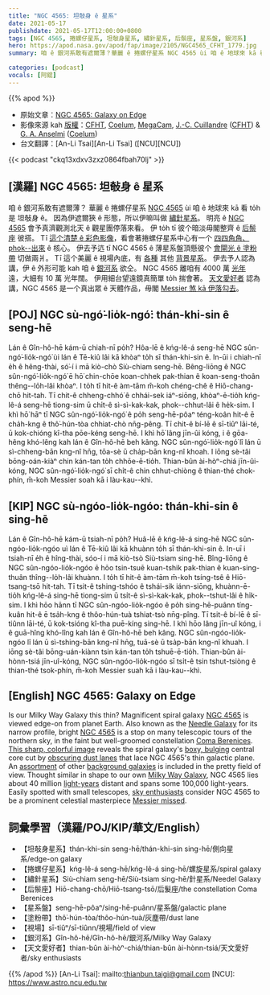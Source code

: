 ```yaml
---
title: "NGC 4565: 坦敧身 ê 星系"
date: 2021-05-17
publishdate: 2021-05-17T12:00:00+0800
tags: [NGC 4565, 捲螺仔星系, 坦敧身星系, 繡針星系, 后鬃座, 星系盤, 銀河系]
hero: https://apod.nasa.gov/apod/fap/image/2105/NGC4565_CFHT_1779.jpg
summary: 咱 ê 銀河系敢有遮爾薄？華麗 ê 捲螺仔星系 NGC 4565 ùi 咱 ê 地球來 kā 看 to̍h 是 坦敧身 ê。

categories: [podcast]
vocals: [阿錕]
---
```


{{% apod %}}

- 原始文章：[NGC 4565: Galaxy on Edge](https://apod.nasa.gov/apod/ap210517.html)
- 影像來源 kah [版權][copyright]：[CFHT](https://www.cfht.hawaii.edu/), [Coelum](http://www.coelum.com/), [MegaCam](https://www.cfht.hawaii.edu/Instruments/Imaging/Megacam/), [J.-C. Cuillandre](http://www.cfht.hawaii.edu/~jcc/) ([CFHT](https://www.cfht.hawaii.edu/)) & [G. A. Anselmi](http://www.coelum.com/coelum/autori/giovanni-anselmi) ([Coelum](http://www.coelum.com/))
- 台文翻譯：[An-Li Tsai][An-Li Tsai] ([NCU][NCU])

{{< podcast "ckq13xdxv3zxz0864fbah70lj" >}}

## [漢羅] NGC 4565: 坦敧身 ê 星系

咱 ê 銀河系敢有遮爾薄？
華麗 ê 捲螺仔星系 [NGC 4565][NGC 4565 a] ùi 咱 ê 地球來 kā 看 to̍h 是 坦敧身 ê。
因為伊遮爾狹 ê 形態，所以伊嘛叫做 [繡針星系][Needle Galaxy]。
明亮 ê [NGC 4565][NGC 4565 b] 會予真濟觀測北天 ê 觀星團停落來看。
伊 to̍h tī 彼个暗淡毋閣整齊 ê [后鬃座][Coma Berenices] 彼搭。
Tī [這个清楚 ê 彩色影像][This sharp, colorful image]，看會著捲螺仔星系中心有一个 [四四角角、phok--出來][boxy, bulging] ê 核心。
伊去予迒 tī NGC 4565 ê 薄星系盤頂懸彼个 [會閘光 ê 塗粉帶][obscuring dust lanes] 切做兩爿。
Tī 這个美麗 ê 視場內底，有 [各種][assortment] 其他 [背景星系][background galaxies]。
伊去予人認為講，伊 ê 外形可能 kah 咱 ê [銀河系][Milky Way Galaxy] 欲仝。
NGC 4565 離咱有 4000 萬 [光年][light-years] 遠，大細有 10 萬 光年闊。
伊用細台望遠鏡真簡單 to̍h 揣會著。
[天文愛好者][sky enthusiasts] 認為講，NGC 4565 是一个真出眾 ê 天體作品，毋閣 [Messier 煞 kā 伊落勾去][Messier missed]。

## [POJ] NGC sù-ngó͘-lio̍k-ngó͘: thán-khi-sin ê seng-hē

Lán ê Gîn-hô-hē kám-ū chiah-nī po̍h?
Hôa-lē ê kńg-lê-á seng-hē NGC sûn-ngó͘-lio̍k-ngó͘ ùi lán ê Tē-kiû lâi kā khòaⁿ to̍h sī thán-khi-sin ê.
In-ūi i chiah-nī e̍h ê hêng-thài, só͘-í i mā kiò-chò Siù-chiam seng-hē.
Bêng-liōng ê NGC sûn-ngó͘-lio̍k-ngó͘ ē hō͘ chin-chōe koan-chhek pak-thian ê koan-seng-thoân thêng--lo̍h-lâi khòaⁿ.
I to̍h tī hit-ê àm-tām m̄-koh chéng-chê ê Hiō-chang-chō hit-tah.
Tī chit-ê chheng-chhó͘ ê chhái-sek iáⁿ-siōng, khòaⁿ-ē-tio̍h kńg-lê-á seng-hē tiong-sim ū chi̍t-ê sì-sì-kak-kak, phok--chhut-lâi ê he̍k-sim.
I khì hō͘ hāⁿ tī NGC sûn-ngó͘-lio̍k-ngó͘ ê po̍h seng-hē-pôaⁿ téng-koân hit-ê ē cha̍h-kng ê thô͘-hún-tòa chhiat-chò nn̄g-pêng.
Tī chit-ê bí-lē ê sī-tiûⁿ lāi-té, ū kok-chióng kî-tha pōe-kéng seng-hē.
I khì hō͘ lâng jīn-ûi kóng, i ê gōa-hêng khó-lêng kah lán ê Gîn-hô-hē beh kâng.
NGC sûn-ngó͘-lio̍k-ngó͘ lî lán ū sì-chheng-bān kng-nî hn̄g, tōa-sè ū cha̍p-bān kng-nî khoah.
I iōng sè-tâi bōng-oán-kiàⁿ chin kán-tan to̍h chhōe-ē-tio̍h.
Thian-bûn ài-hòⁿ-chiá jīn-ûi-kóng, NGC sûn-ngó͘-lio̍k-ngó͘ sī chi̍t-ê chin chhut-chiòng ê thian-thé chok-phín, m̄-koh Messier soah kā i làu-kau--khì.


## [KIP] NGC sù-ngóo-lio̍k-ngóo: thán-khi-sin ê sing-hē

Lán ê Gîn-hô-hē kám-ū tsiah-nī po̍h?
Huâ-lē ê kńg-lê-á sing-hē NGC sûn-ngóo-lio̍k-ngóo uì lán ê Tē-kiû lâi kā khuànn to̍h sī thán-khi-sin ê.
In-uī i tsiah-nī e̍h ê hîng-thài, sóo-í i mā kiò-tsò Siù-tsiam sing-hē.
Bîng-liōng ê NGC sûn-ngóo-lio̍k-ngóo ē hōo tsin-tsuē kuan-tshik pak-thian ê kuan-sing-thuân thîng--lo̍h-lâi khuànn.
I to̍h tī hit-ê àm-tām m̄-koh tsíng-tsê ê Hiō-tsang-tsō hit-tah.
Tī tsit-ê tshing-tshóo ê tshái-sik iánn-siōng, khuànn-ē-tio̍h kńg-lê-á sing-hē tiong-sim ū tsi̍t-ê sì-sì-kak-kak, phok--tshut-lâi ê hi̍k-sim.
I khì hōo hānn tī NGC sûn-ngóo-lio̍k-ngóo ê po̍h sing-hē-puânn tíng-kuân hit-ê ē tsa̍h-kng ê thôo-hún-tuà tshiat-tsò nn̄g-pîng.
Tī tsit-ê bí-lē ê sī-tiûnn lāi-té, ū kok-tsióng kî-tha puē-kíng sing-hē.
I khì hōo lâng jīn-uî kóng, i ê guā-hîng khó-lîng kah lán ê Gîn-hô-hē beh kâng.
NGC sûn-ngóo-lio̍k-ngóo lî lán ū sì-tshing-bān kng-nî hn̄g, tuā-sè ū tsa̍p-bān kng-nî khuah.
I iōng sè-tâi bōng-uán-kiànn tsin kán-tan to̍h tshuē-ē-tio̍h.
Thian-bûn ài-hònn-tsiá jīn-uî-kóng, NGC sûn-ngóo-lio̍k-ngóo sī tsi̍t-ê tsin tshut-tsiòng ê thian-thé tsok-phín, m̄-koh Messier suah kā i làu-kau--khì.

## [English] NGC 4565: Galaxy on Edge

Is our Milky Way Galaxy this thin? Magnificent spiral galaxy [NGC 4565][NGC 4565 a] is viewed edge-on from planet Earth. Also known as the [Needle Galaxy][Needle Galaxy] for its narrow profile, bright [NGC 4565][NGC 4565 b] is a stop on many telescopic tours of the northern sky, in the faint but well-groomed constellation [Coma Berenices][Coma Berenices]. [This sharp, colorful image][This sharp, colorful image] reveals the spiral galaxy's [boxy, bulging][boxy, bulging] central core cut by [obscuring dust lanes][obscuring dust lanes] that lace NGC 4565's thin galactic plane. An [assortment][assortment] of other [background galaxies][background galaxies] is included in the pretty field of view. Thought similar in shape to our own [Milky Way Galaxy][Milky Way Galaxy], NGC 4565 lies about 40 million [light-years][light-years] distant and spans some 100,000 light-years. Easily spotted with small telescopes, [sky enthusiasts][sky enthusiasts] consider NGC 4565 to be a prominent celestial masterpiece [Messier missed][Messier missed].


## 詞彙學習（漢羅/POJ/KIP/華文/English）

- 【坦敧身星系】thán-khi-sin seng-hē/thán-khi-sin sing-hē/側向星系/edge-on galaxy
- 【捲螺仔星系】kńg-lê-á seng-hē/kńg-lê-á sing-hē/螺旋星系/spiral galaxy
- 【繡針星系】Siù-chiam seng-hē/Siù-tsiam sing-hē/針星系/Needel Galaxy
- 【后鬃座】Hiō-chang-chō/Hiō-tsang-tsō/后髮座/the constellation Coma Berenices
- 【星系盤】seng-hē-pôaⁿ/sing-hē-puânn/星系盤/galactic plane
- 【塗粉帶】thô͘-hún-tòa/thôo-hún-tuà/灰塵帶/dust lane
- 【視場】sī-tiûⁿ/sī-tiûnn/視場/field of view
- 【銀河系】Gîn-hô-hē/Gîn-hô-hē/銀河系/Milky Way Galaxy
- 【天文愛好者】thian-bûn ài-hòⁿ-chiá/thian-bûn ài-hònn-tsiá/天文愛好者/sky enthusiasts


{{% /apod %}}
[An-Li Tsai]: mailto:thianbun.taigi@gmail.com
[NCU]: https://www.astro.ncu.edu.tw

[copyright]: https://apod.nasa.gov/apod/fap/lib/about_apod.html#srapply

[NGC 4565 a]:http://www.messier.seds.org/xtra/ngc/n4565.html
[Needle Galaxy]:https://en.wikipedia.org/wiki/NGC_4565
[NGC 4565 b]:https://www.eso.org/public/images/eso0525a/
[Coma Berenices]:http://www.dibonsmith.com/com_con.htm
[This sharp, colorful image]:https://www.cfht.hawaii.edu/HawaiianStarlight/AIOM/English/CFHT-Coelum-AIOM-Jun2018.html
[boxy, bulging]:https://arxiv.org/abs/1810.10073
[obscuring dust lanes]:https://www.nasa.gov/mission_pages/hubble/science/needle-edge.html
[assortment]:https://i.pinimg.com/originals/79/d9/c0/79d9c0f52cba7d33aeb90ff6b6db07b8.jpg
[background galaxies]:https://apod.nasa.gov/apod/ap200726.html
[Milky Way Galaxy]:https://astronomy.swin.edu.au/cosmos/M/Milky+Way
[light-years]:https://chandra.harvard.edu/photo/cosmic_distance.html
[sky enthusiasts]:https://apod.nasa.gov/apod/ap040808.html
[Messier missed]:https://apod.nasa.gov/apod/ap080419.html
